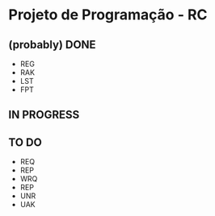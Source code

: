 # Projeto de Programação - RC

## (probably) DONE
- REG
- RAK
- LST
- FPT

## IN PROGRESS


## TO DO
- REQ
- REP
- WRQ
- REP
- UNR
- UAK

